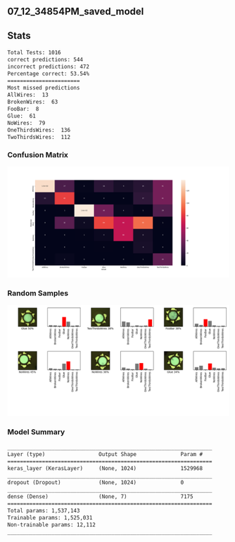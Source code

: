 ## 07_12_34854PM_saved_model 

## Stats 
```
Total Tests: 1016
correct predictions: 544
incorrect predictions: 472
Percentage correct: 53.54%
=======================
Most missed predictions
AllWires:  13
BrokenWires:  63
FooBar:  8
Glue:  61
NoWires:  79
OneThirdsWires:  136
TwoThirdsWires:  112
``` 
### Confusion Matrix 
![Confusion Matrix](imgs/07_12_34854PM_saved_model.png) 
### Random Samples 
![Random Samples](imgs/rand_samples_07_12_34854PM_saved_model.png) 
### Model Summary 
```Model: "sequential"
_________________________________________________________________
Layer (type)                 Output Shape              Param #   
=================================================================
keras_layer (KerasLayer)     (None, 1024)              1529968   
_________________________________________________________________
dropout (Dropout)            (None, 1024)              0         
_________________________________________________________________
dense (Dense)                (None, 7)                 7175      
=================================================================
Total params: 1,537,143
Trainable params: 1,525,031
Non-trainable params: 12,112
_________________________________________________________________
``` 
